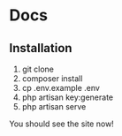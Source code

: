 # Docs

## Installation

1. git clone
2. composer install
3. cp .env.example .env
4. php artisan key:generate
5. php artisan serve

You should see the site now!

